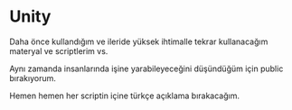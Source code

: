 # Unity


Daha önce kullandığım ve ileride yüksek ihtimalle tekrar kullanacağım materyal ve scriptlerim vs.

Aynı zamanda insanlarında işine yarabileyeceğini düşündüğüm için public bırakıyorum.

Hemen hemen her scriptin içine türkçe açıklama bırakacağım.

